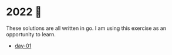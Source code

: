 # 2022 🎄

These solutions are all written in go. I am using this exercise as an opportunity to learn.

- [day-01](./day-01/main.go)
